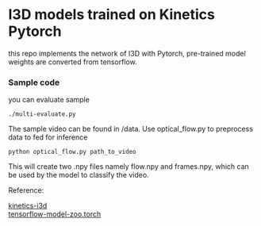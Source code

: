 # I3D models trained on Kinetics Pytorch

this repo implements the network of I3D with Pytorch, pre-trained model weights are converted from tensorflow. 

### Sample code

you can evaluate sample 

```
./multi-evaluate.py

```

The sample video can be found in /data.
Use optical_flow.py to preprocess data to fed for inference

```
python optical_flow.py path_to_video
```
This will create two .npy files namely flow.npy and frames.npy, which can be used by the model to classify the video.

Reference:

[kinetics-i3d](https://github.com/deepmind/kinetics-i3d)  
[tensorflow-model-zoo.torch](https://github.com/Cadene/tensorflow-model-zoo.torch)
